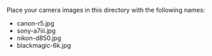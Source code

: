 Place your camera images in this directory with the following names:
- canon-r5.jpg
- sony-a7iii.jpg
- nikon-d850.jpg
- blackmagic-6k.jpg
